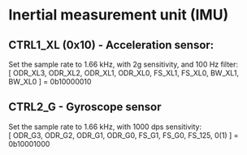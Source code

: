 # Inertial measurement unit (IMU)
## CTRL1_XL (0x10) - Acceleration sensor:
Set the sample rate to 1.66 kHz, with 2g sensitivity, and 100 Hz filter:  
[ ODR_XL3, ODR_XL2, ODR_XL1, ODR_XL0, FS_XL1, FS_XL0, BW_XL1, BW_XL0 ] = 0b10000010

## CTRL2_G - Gyroscope sensor
Set the sample rate to 1.66 kHz, with 1000 dps sensitivity:  
[ ODR_G3, ODR_G2, ODR_G1, ODR_G0, FS_G1, FS_G0, FS_125, 0(1) ] = 
0b10001000